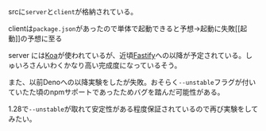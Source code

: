srcに`server`と`client`が格納されている。

clientは`package.json`があったので単体で起動できると予想→起動に失敗[[起動]]の予想に至る

server には[Koa]()が使われているが、近頃[Fastify]()への以降が予定されている。しゅいろさんいわくかなり高い完成度になっているそう。

また、以前Denoへの以降実験をしたが失敗。おそらく`--unstable`フラグが付いていたた頃のnpmサポートであったためバグを踏んだ可能性がある。

1.28で`--unstable`が取れて安定性がある程度保証されているので再び実験をしてみたい。